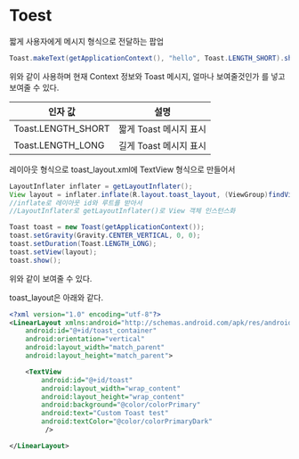 # Toest

짧게 사용자에게 메시지 형식으로 전달하는 팝업

```java
Toast.makeText(getApplicationContext(), "hello", Toast.LENGTH_SHORT).show();
```

위와 같이 사용하며 현재 Context 정보와 Toast 메시지, 얼마나 보여줄것인가 를 넣고 보여줄 수 있다.

| 인자 값            | 설명                   |
| ------------------ | ---------------------- |
| Toast.LENGTH_SHORT | 짧게 Toast 메시지 표시 |
| Toast.LENGTH_LONG  | 길게 Toast 메시지 표시 |



레이아웃 형식으로 toast_layout.xml에 TextView 형식으로 만들어서

```java
LayoutInflater inflater = getLayoutInflater(); 
View layout = inflater.inflate(R.layout.toast_layout, (ViewGroup)findViewById(R.id.toast_container));
//inflate로 레이아웃 id와 루트를 받아서
//LayoutInflater로 getLayoutInflater()로 View 객체 인스턴스화

Toast toast = new Toast(getApplicationContext());
toast.setGravity(Gravity.CENTER_VERTICAL, 0, 0);
toast.setDuration(Toast.LENGTH_LONG);
toast.setView(layout);
toast.show();
```

위와 같이 보여줄 수 있다.

toast_layout은 아래와 같다.

```xml
<?xml version="1.0" encoding="utf-8"?>
<LinearLayout xmlns:android="http://schemas.android.com/apk/res/android"
    android:id="@+id/toast_container"
    android:orientation="vertical"
    android:layout_width="match_parent"
    android:layout_height="match_parent">

    <TextView
        android:id="@+id/toast"
        android:layout_width="wrap_content"
        android:layout_height="wrap_content"
        android:background="@color/colorPrimary"
        android:text="Custom Toast test"
        android:textColor="@color/colorPrimaryDark"
         />

</LinearLayout>
```

